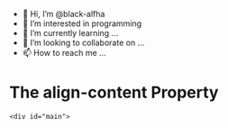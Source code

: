 - 👋 Hi, I’m @black-alfha
- 👀 I’m interested in programming 
- 🌱 I’m currently learning ...
- 💞️ I’m looking to collaborate on ...
- 📫 How to reach me ...
<html>
<head>
<style> 
#main {
  width: 70px;
  height: 300px;
  border: 1px solid #c3c3c3;
  display: flex;
  flex-wrap: wrap;
  `align-content: center;`
}

#main div {
  width: 70px;
  height: 70px;
}
</style>
</head>
<body>

<h1>The align-content Property</h1>

`<div id="main">`
  <div style="background-color:coral;"></div>
  <div style="background-color:lightblue;"></div>
  <div style="background-color:pink;"></div>
</div>


</body>
</html>
<!---
Gihanmadushanka123/Gihanmadushanka123 is a ✨ special ✨ repository because its `README.md` (this file) appears on your GitHub profile.
You can click the Preview link to take a look at your changes.
--->
